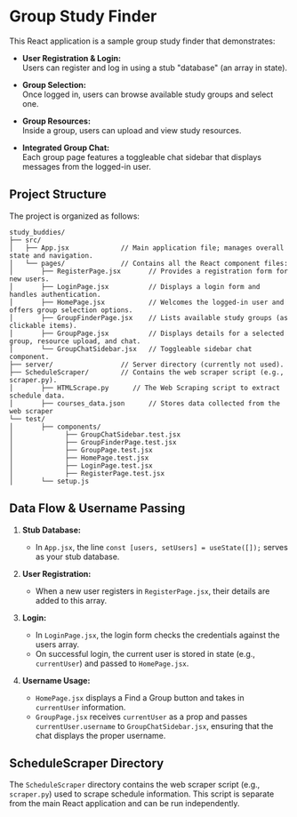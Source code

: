 # Group Study Finder

This React application is a sample group study finder that demonstrates:

- **User Registration & Login:**  
  Users can register and log in using a stub "database" (an array in state).

- **Group Selection:**  
  Once logged in, users can browse available study groups and select one.

- **Group Resources:**  
  Inside a group, users can upload and view study resources.

- **Integrated Group Chat:**  
  Each group page features a toggleable chat sidebar that displays messages from the logged-in user.

## Project Structure

The project is organized as follows:
```
study_buddies/
├── src/
│   ├── App.jsx             // Main application file; manages overall state and navigation.
│   └── pages/              // Contains all the React component files:
│       ├── RegisterPage.jsx       // Provides a registration form for new users.
│       ├── LoginPage.jsx          // Displays a login form and handles authentication.
│       ├── HomePage.jsx           // Welcomes the logged-in user and offers group selection options.
│       ├── GroupFinderPage.jsx    // Lists available study groups (as clickable items).
│       ├── GroupPage.jsx          // Displays details for a selected group, resource upload, and chat.
│       └── GroupChatSidebar.jsx   // Toggleable sidebar chat component.
├── server/                 // Server directory (currently not used).
├── ScheduleScraper/        // Contains the web scraper script (e.g., scraper.py).
│       ├── HTMLScrape.py      // The Web Scraping script to extract schedule data.
│       ├── courses_data.json      // Stores data collected from the web scraper
└── test/
│       ├── components/
│             ├── GroupChatSidebar.test.jsx
│             ├── GroupFinderPage.test.jsx
│             ├── GroupPage.test.jsx
│             ├── HomePage.test.jsx
│             ├── LoginPage.test.jsx
│             ├── RegisterPage.test.jsx
│       └── setup.js

```

## Data Flow & Username Passing

1. **Stub Database:**  
   - In `App.jsx`, the line `const [users, setUsers] = useState([]);` serves as your stub database.

2. **User Registration:**  
   - When a new user registers in `RegisterPage.jsx`, their details are added to this array.

3. **Login:**  
   - In `LoginPage.jsx`, the login form checks the credentials against the users array.
   - On successful login, the current user is stored in state (e.g., `currentUser`) and passed to `HomePage.jsx`.

4. **Username Usage:**  
   - `HomePage.jsx` displays a Find a Group button and takes in `currentUser` information.
   - `GroupPage.jsx` receives `currentUser` as a prop and passes `currentUser.username` to `GroupChatSidebar.jsx`, ensuring that the chat displays the proper username.

## ScheduleScraper Directory

The `ScheduleScraper` directory contains the web scraper script (e.g., `scraper.py`) used to scrape schedule information. This script is separate from the main React application and can be run independently.
